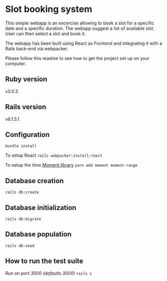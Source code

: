 <h1 justify-content='center'>Slot booking system</h1>

This simple webapp is an excercise allowing to book a slot for a specific date and a specific duration.
The webapp suggest a list of available slot.
User can then select a slot and book it.

The webapp has been built using React as Frontend and integrating it with a Rails back-end via webpacker.

Please follow this readme to see how to get the project set up on your computer.

<h2>Ruby version</h2>
v3.0.3

<h2>Rails version</h2>
v6.1.5.1

<h2>Configuration</h2>

```bundle install```

To setup React
```rails webpacker:install:react```

To setup the time [Moment library](https://momentjs.com/)
```yarn add moment moment-range```

<h2>Database creation</h2>

```rails db:create```

<h2>Database initialization</h2>

```rails db:migrate```

<h2>Database population</h2>

```rails db:seed```

<h2>How to run the test suite</h2>

*Run on port 3000 (defaults 3000)*
```rails s```
